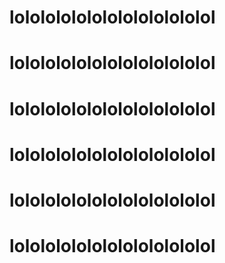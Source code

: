 # lololololololololololololol
# lololololololololololololol
# lololololololololololololol
# lololololololololololololol
# lololololololololololololol
# lololololololololololololol